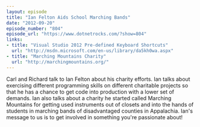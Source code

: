 ```yaml
---
layout: episode
title: "Ian Felton Aids School Marching Bands"
date: "2012-09-20"
episode_number: "804"
episode_url: "https://www.dotnetrocks.com/?show=804"
links:
- title: "Visual Studio 2012 Pre-defined Keyboard Shortcuts"
  url: "http://msdn.microsoft.com/en-us/library/da5kh0wa.aspx"
- title: "Marching Mountains Charity"
  url: "http://marchingmountains.org/"
---
```


Carl and Richard talk to Ian Felton about his charity efforts. Ian talks about exercising different programming skills on different charitable projects so that he has a chance to get code into production with a lower set of demands. Ian also talks about a charity he started called Marching Mountains for getting used instruments out of closets and into the hands of students in marching bands of disadvantaged counties in Appalachia. Ian's message to us is to get involved in something you're passionate about!

